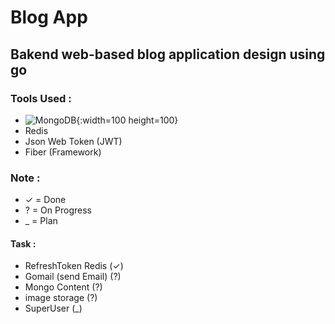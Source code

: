 # Blog App
## Bakend web-based blog application design using go
### Tools Used :
- ![MongoDB](https://w7.pngwing.com/pngs/63/19/png-transparent-mongodb-database-nosql-postgresql-mongo-text-logo-business-thumbnail.png){:width=100 height=100}
- Redis
- Json Web Token (JWT)
- Fiber (Framework)

### Note :
- ✓ = Done
- ? = On Progress
- _ = Plan
#### Task : 
- RefreshToken Redis   (✓)
- Gomail (send Email)  (?)
- Mongo Content        (?)
- image storage        (?) 
- SuperUser            (_)
